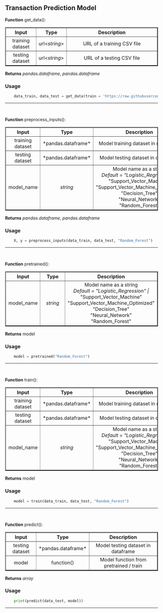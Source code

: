 ## Transaction Prediction Model

**Function** get_data():

<table border="2" cellpadding="2" cellspacing="2" width="100%">
    <tr><th width="20%">Input</th>
    <th width="20%">Type</th>
    <th>Description</th></tr>
    <tr><td style="text-align:center">training dataset</td>
    <td style="text-align:center">url<<i>string</i>></td>
    <td style="text-align:center">URL of a training CSV file</td></tr>
    <tr><td style="text-align:center">testing dataset</td>
    <td style="text-align:center">url<<i>string</i>></td>
    <td style="text-align:center">URL of a testing CSV file</td></tr>
</table>

**Returns** *pandas.dataframe*, *pandas.dataframe*

### Usage

```python
    data_train, data_test = get_data(train = 'https://raw.githubusercontent.com/../transaction_dataset_train.csv', test = 'https://raw.githubusercontent.com/../transaction_dataset_test.csv')
```   

<hr><br>

**Function** preprocess_inputs():

<table border="2" cellpadding="2" cellspacing="2" width="100%">
    <tr><th width="20%">Input</th>
    <th width="20%">Type</th>
    <th>Description</th></tr>
    <tr><td style="text-align:center">training dataset</td>
    <td style="text-align:center">*pandas.dataframe*</td>
    <td style="text-align:center">Model training dataset in dataframe</td></tr>
    <tr><td style="text-align:center">testing dataset</td>
    <td style="text-align:center">*pandas.dataframe*</td>
    <td style="text-align:center">Model testing dataset in dataframe</td></tr>
    <tr><td style="text-align:center">model_name</td>
    <td style="text-align:center"><i>string</i></td>
    <td style="text-align:center">Model name as a string <br><i>Default = "Logistic_Regression" | </i><br>
    "Support_Vector_Machine"<br>"Support_Vector_Machine_Optimized"<br>"Decision_Tree"<br>"Neural_Network"<br>
    "Random_Forest"</td></tr>
</table>

**Returns** *pandas.dataframe*, *pandas.dataframe*

### Usage

```python
    X, y = preprocess_inputs(data_train, data_test, "Random_Forest")
```   

<hr><br>

**Function** pretrained():

<table border="2" cellpadding="2" cellspacing="2" width="100%">
    <tr><th width="20%">Input</th>
    <th width="20%">Type</th>
    <th>Description</th></tr>
    <tr><td style="text-align:center">model_name</td>
    <td style="text-align:center"><i>string</i></td>
    <td style="text-align:center">Model name as a string <br><i>Default = "Logistic_Regression" | </i><br>
    "Support_Vector_Machine"<br>"Support_Vector_Machine_Optimized"<br>"Decision_Tree"<br>"Neural_Network"<br>
    "Random_Forest"</td></tr>
</table>

**Returns** model

### Usage

```python
    model = pretrained("Random_Forest")
```   

<hr><br>

**Function** train():

<table border="2" cellpadding="2" cellspacing="2" width="100%">
    <tr><th width="20%">Input</th>
    <th width="20%">Type</th>
    <th>Description</th></tr>
    <tr><td style="text-align:center">training dataset</td>
    <td style="text-align:center">*pandas.dataframe*</td>
    <td style="text-align:center">Model training dataset in dataframe</td></tr>
    <tr><td style="text-align:center">testing dataset</td>
    <td style="text-align:center">*pandas.dataframe*</td>
    <td style="text-align:center">Model testing dataset in dataframe</td></tr>
    <tr><td style="text-align:center">model_name</td>
    <td style="text-align:center"><i>string</i></td>
    <td style="text-align:center">Model name as a string <br><i>Default = "Logistic_Regression" | </i><br>
    "Support_Vector_Machine"<br>"Support_Vector_Machine_Optimized"<br>"Decision_Tree"<br>"Neural_Network"<br>
    "Random_Forest"</td></tr>
</table>

**Returns** model

### Usage

```python
    model = train(data_train, data_test, "Random_Forest")
```

<hr><br>

**Function** predict():

<table border="2" cellpadding="2" cellspacing="2" width="100%">
    <tr><th width="20%">Input</th>
    <th width="20%">Type</th>
    <th>Description</th></tr>
    <tr><td style="text-align:center">testing dataset</td>
    <td style="text-align:center">*pandas.dataframe*</td>
    <td style="text-align:center">Model testing dataset in dataframe</td></tr>
    <tr><td style="text-align:center">model</td>
    <td style="text-align:center">function()</td>
    <td style="text-align:center">Model function from pretrained / train</td></tr>
</table>

**Returns** <i>array</i>

### Usage

```python
    print(predict(data_test, model))
```

<hr><br>
